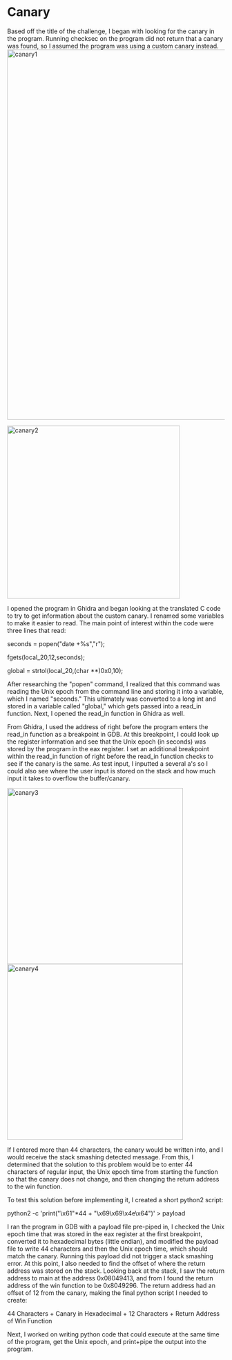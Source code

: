 # Canary

Based off the title of the challenge, I began with looking for the canary in the program. Running checksec on the program did not return that a canary was found, so I assumed the program was using a custom canary instead. 
<img width="856" alt="canary1" src="https://user-images.githubusercontent.com/97570623/235976193-e81b63b0-29ef-4bc8-8dda-aae9d28dab29.PNG">

<img width="400" alt="canary2" src="https://user-images.githubusercontent.com/97570623/235976224-ef5d295c-c386-44ba-914e-4bcf4498ba41.PNG">

I opened the program in Ghidra and began looking at the translated C code to try to get information about the custom canary. I renamed some variables to make it easier to read. The main point of interest within the code were three lines that read: 

seconds = popen("date +%s","r");

fgets(local_20,12,seconds);

global = strtol(local_20,(char **)0x0,10);

After researching the "popen" command, I realized that this command was reading the Unix epoch from the command line and storing it into a variable, which I named "seconds." This ultimately was converted to a long int and stored in a variable called "global," which gets passed into a read_in function. Next, I opened the read_in function in Ghidra as well. 

From Ghidra, I used the address of right before the program enters the read_in function as a breakpoint in GDB. At this breakpoint, I could look up the register information and see that the Unix epoch (in seconds) was stored by the program in the eax register. I set an additional breakpoint within the read_in function of right before the read_in function checks to see if the canary is the same. As test input, I inputted a several a's so I could also see where the user input is stored on the stack and how much input it takes to overflow the buffer/canary.

<img width="407" alt="canary3" src="https://user-images.githubusercontent.com/97570623/235979072-55a5f762-38d9-4931-becb-cc1563ec8e10.PNG">

<img width="407" alt="canary4" src="https://user-images.githubusercontent.com/97570623/235979114-1051c79e-5138-478b-a825-6a63a0ed291a.PNG">


If I entered more than 44 characters, the canary would be written into, and I would receive the stack smashing detected message. From this, I determined that the solution to this problem would be to enter 44 characters of regular input, the Unix epoch time from starting the function so that the canary does not change, and then changing the return address to the win function. 

To test this solution before implementing it, I created a short python2 script:

python2 -c 'print("\x61"*44 + "\x69\x69\x4e\x64")' > payload

I ran the program in GDB with a payload file pre-piped in, I checked the Unix epoch time that was stored in the eax register at the first breakpoint, converted it to hexadecimal bytes (little endian), and modified the payload file to write 44 characters and then the Unix epoch time, which should match the canary. Running this payload did not trigger a stack smashing error. At this point, I also needed to find the offset of where the return address was stored on the stack. Looking back at the stack, I saw the return address to main at the address 0x08049413, and from I found the return address of the win function to be 0x8049296. The return address had an offset of 12 from the canary, making the final python script I needed to create:

44 Characters + Canary in Hexadecimal + 12 Characters + Return Address of Win Function

Next, I worked on writing python code that could execute at the same time of the program, get the Unix epoch, and print+pipe the output into the program. 
